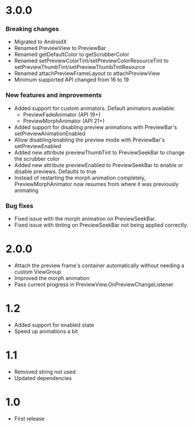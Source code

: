 # 3.0.0

### Breaking changes

- Migrated to AndroidX
- Renamed PreviewView to PreviewBar
- Renamed getDefaultColor to getScrubberColor
- Renamed setPreviewColorTint/setPreviewColorResourceTint to setPreviewThumbTint/setPreviewThumbTintResource
- Renamed attachPreviewFrameLayout to attachPreviewView
- Minimum supported API changed from 16 to 19

### New features and improvements

- Added support for custom animators. Default animators available:
	- PreviewFadeAnimator (API 19+)
	- PreviewMorphAnimator (API 21+)
- Added support for disabling preview animations with PreviewBar's setPreviewAnimationEnabled
- Allow disabling/enabling the preview mode with PreviewBar's setPreviewEnabled
- Added new attribute previewThumbTint to PreviewSeekBar to change the scrubber color
- Added new attribute previewEnabled to PreviewSeekBar to enable or disable previews. Defaults to true
- Instead of restarting the morph animation completely,
PreviewMorphAnimator now resumes from where it was previously animating

### Bug fixes
- Fixed issue with the morph animation on PreviewSeekBar.
- Fixed issue with tinting on PreviewSeekBar not being applied correctly.

# 2.0.0

- Attach the preview frame's container automatically without needing a custom ViewGroup
- Improved the morph animation
- Pass current progress in PreviewView.OnPreviewChangeListener

# 1.2

- Added support for enabled state
- Speed up animations a bit

# 1.1

- Removed string not used
- Updated dependencies

# 1.0

- First release

